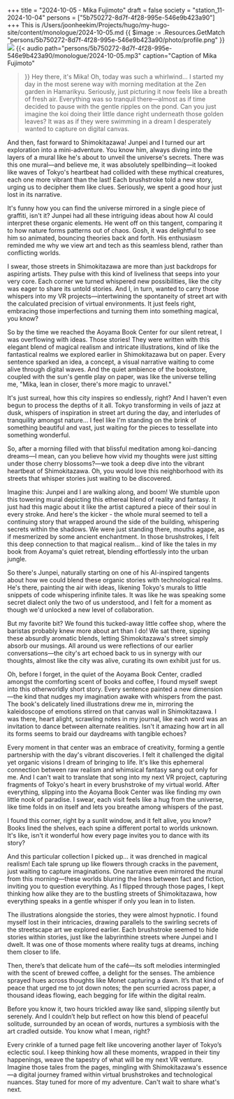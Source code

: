 +++
title = "2024-10-05 - Mika Fujimoto"
draft = false
society = "station_11-2024-10-04"
persons = ["5b750272-8d7f-4f28-995e-546e9b423a90"]
+++
This is /Users/joonheekim/Projects/hugo/my-hugo-site/content/monologue/2024-10-05.md
{{ $image := .Resources.GetMatch "persons/5b750272-8d7f-4f28-995e-546e9b423a90/photo/profile.png" }}
<img src="{{ $image.RelPermalink }}" width="{{ $image.Width }}" height="{{ $image.Height }}">
{{< audio
    path="persons/5b750272-8d7f-4f28-995e-546e9b423a90/monologue/2024-10-05.mp3" 
    caption="Caption of Mika Fujimoto"
>}}
Hey there, it's Mika! Oh, today was such a whirlwind...
I started my day in the most serene way with morning meditation at the Zen garden in Hamarikyu. Seriously, just picturing it now feels like a breath of fresh air. Everything was so tranquil there—almost as if time decided to pause with the gentle ripples on the pond. Can you just imagine the koi doing their little dance right underneath those golden leaves? It was as if they were swimming in a dream I desperately wanted to capture on digital canvas.

And then, fast forward to Shimokitazawa! Junpei and I turned our art exploration into a mini-adventure. You know him, always diving into the layers of a mural like he's about to unveil the universe's secrets. There was this one mural—and believe me, it was absolutely spellbinding—it looked like waves of Tokyo's heartbeat had collided with these mythical creatures, each one more vibrant than the last! Each brushstroke told a new story, urging us to decipher them like clues. Seriously, we spent a good hour just lost in its narrative.

It's funny how you can find the universe mirrored in a single piece of graffiti, isn't it? Junpei had all these intriguing ideas about how AI could interpret these organic elements. He went off on this tangent, comparing it to how nature forms patterns out of chaos. Gosh, it was delightful to see him so animated, bouncing theories back and forth. His enthusiasm reminded me why we view art and tech as this seamless blend, rather than conflicting worlds. 

I swear, those streets in Shimokitazawa are more than just backdrops for aspiring artists. They pulse with this kind of liveliness that seeps into your very core. Each corner we turned whispered new possibilities, like the city was eager to share its untold stories. And I, in turn, wanted to carry those whispers into my VR projects—intertwining the spontaneity of street art with the calculated precision of virtual environments. It just feels right, embracing those imperfections and turning them into something magical, you know?

So by the time we reached the Aoyama Book Center for our silent retreat, I was overflowing with ideas. Those stories! They were written with this elegant blend of magical realism and intricate illustrations, kind of like the fantastical realms we explored earlier in Shimokitazawa but on paper. Every sentence sparked an idea, a concept, a visual narrative waiting to come alive through digital waves. And the quiet ambience of the bookstore, coupled with the sun's gentle play on paper, was like the universe telling me, "Mika, lean in closer, there's more magic to unravel."

It's just surreal, how this city inspires so endlessly, right? And I haven't even begun to process the depths of it all. Tokyo transforming in veils of jazz at dusk, whispers of inspiration in street art during the day, and interludes of tranquility amongst nature... I feel like I'm standing on the brink of something beautiful and vast, just waiting for the pieces to tessellate into something wonderful.

So, after a morning filled with that blissful meditation among koi-dancing dreams—I mean, can you believe how vivid my thoughts were just sitting under those cherry blossoms?—we took a deep dive into the vibrant heartbeat of Shimokitazawa. Oh, you would love this neighborhood with its streets that whisper stories just waiting to be discovered.

Imagine this: Junpei and I are walking along, and boom! We stumble upon this towering mural depicting this ethereal blend of reality and fantasy. It just had this magic about it like the artist captured a piece of their soul in every stroke. And here's the kicker - the whole mural seemed to tell a continuing story that wrapped around the side of the building, whispering secrets within the shadows. We were just standing there, mouths agape, as if mesmerized by some ancient enchantment. In those brushstrokes, I felt this deep connection to that magical realism... kind of like the tales in my book from Aoyama's quiet retreat, blending effortlessly into the urban jungle.

So there's Junpei, naturally starting on one of his AI-inspired tangents about how we could blend these organic stories with technological realms. He's there, painting the air with ideas, likening Tokyo's murals to little snippets of code whispering infinite tales. It was like he was speaking some secret dialect only the two of us understood, and I felt for a moment as though we'd unlocked a new level of collaboration.

But my favorite bit? We found this tucked-away little coffee shop, where the baristas probably knew more about art than I do! We sat there, sipping these absurdly aromatic blends, letting Shimokitazawa's street simply absorb our musings. All around us were reflections of our earlier conversations—the city's art echoed back to us in synergy with our thoughts, almost like the city was alive, curating its own exhibit just for us.

Oh, before I forget, in the quiet of the Aoyama Book Center, cradled amongst the comforting scent of books and coffee, I found myself swept into this otherworldly short story. Every sentence painted a new dimension—the kind that nudges my imagination awake with whispers from the past. The book's delicately lined illustrations drew me in, mirroring the kaleidoscope of emotions stirred on that canvas wall in Shimokitazawa. I was there, heart alight, scrawling notes in my journal, like each word was an invitation to dance between alternate realities. Isn't it amazing how art in all its forms seems to braid our daydreams with tangible echoes?

Every moment in that center was an embrace of creativity, forming a gentle partnership with the day's vibrant discoveries. I felt it challenged the digital yet organic visions I dream of bringing to life. It's like this ephemeral connection between raw realism and whimsical fantasy sang out only for me. And I can't wait to translate that song into my next VR project, capturing fragments of Tokyo's heart in every brushstroke of my virtual world.
After everything, slipping into the Aoyama Book Center was like finding my own little nook of paradise. I swear, each visit feels like a hug from the universe, like time folds in on itself and lets you breathe among whispers of the past.

I found this corner, right by a sunlit window, and it felt alive, you know? Books lined the shelves, each spine a different portal to worlds unknown. It's like, isn't it wonderful how every page invites you to dance with its story?

And this particular collection I picked up... it was drenched in magical realism! Each tale sprung up like flowers through cracks in the pavement, just waiting to capture imaginations. One narrative even mirrored the mural from this morning—these worlds blurring the lines between fact and fiction, inviting you to question everything. As I flipped through those pages, I kept thinking how alike they are to the bustling streets of Shimokitazawa, how everything speaks in a gentle whisper if only you lean in to listen.

The illustrations alongside the stories, they were almost hypnotic. I found myself lost in their intricacies, drawing parallels to the swirling secrets of the streetscape art we explored earlier. Each brushstroke seemed to hide stories within stories, just like the labyrinthine streets where Junpei and I dwelt. It was one of those moments where reality tugs at dreams, inching them closer to life.

Then, there’s that delicate hum of the café—its soft melodies intermingled with the scent of brewed coffee, a delight for the senses. The ambience sprayed hues across thoughts like Monet capturing a dawn. It’s that kind of peace that urged me to jot down notes; the pen scurried across paper, a thousand ideas flowing, each begging for life within the digital realm.

Before you know it, two hours trickled away like sand, slipping silently but serenely. And I couldn’t help but reflect on how this blend of peaceful solitude, surrounded by an ocean of words, nurtures a symbiosis with the art cradled outside. You know what I mean, right?

Every crinkle of a turned page felt like uncovering another layer of Tokyo’s eclectic soul. I keep thinking how all these moments, wrapped in their tiny happenings, weave the tapestry of what will be my next VR venture. Imagine those tales from the pages, mingling with Shimokitazawa's essence—a digital journey framed within virtual brushstrokes and technological nuances.
Stay tuned for more of my adventure. Can't wait to share what's next.
